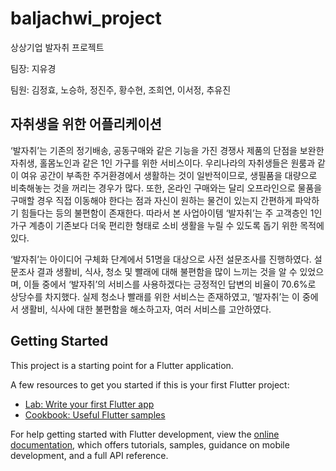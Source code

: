 # baljachwi_project

상상기업 발자취 프로젝트

팀장: 지유경

팀원: 김정효, 노승하, 정진주, 황수현, 조희연, 이서정, 추유진

## 자취생을 위한 어플리케이션

‘발자취’는 기존의 정기배송, 공동구매와 같은 기능을 가진 경쟁사 제품의 단점을 보완한 
자취생, 홀몸노인과 같은 1인 가구를 위한 서비스이다. 우리나라의 자취생들은 원룸과 같이 
여유 공간이 부족한 주거환경에서 생활하는 것이 일반적이므로, 생필품을 대량으로 비축해놓는 
것을 꺼리는 경우가 많다. 또한, 온라인 구매와는 달리 오프라인으로 물품을 구매할 경우 직접 
이동해야 한다는 점과 자신이 원하는 물건이 있는지 간편하게 파악하기 힘들다는 등의 불편함이 
존재한다. 따라서 본 사업아이템 ‘발자취’는 주 고객층인 1인 가구 계층이 기존보다 더욱 편리한 
형태로 소비 생활을 누릴 수 있도록 돕기 위한 목적에 있다.



 ‘발자취’는 아이디어 구체화 단계에서 51명을 대상으로 사전 설문조사를 진행하였다. 
설문조사 결과 생활비, 식사, 청소 및 빨래에 대해 불편함을 많이 느끼는 것을 알 수 있었으며, 
이들 중에서 ‘발자취’의 서비스를 사용하겠다는 긍정적인 답변의 비율이 70.6%로 상당수를 차지했다. 
실제 청소나 빨래를 위한 서비스는 존재하였고, ‘발자취’는 이 중에서 생활비, 식사에 대한 불편함을 해소하고자, 
여러 서비스를 고안하였다.

## Getting Started

This project is a starting point for a Flutter application.

A few resources to get you started if this is your first Flutter project:

- [Lab: Write your first Flutter app](https://docs.flutter.dev/get-started/codelab)
- [Cookbook: Useful Flutter samples](https://docs.flutter.dev/cookbook)

For help getting started with Flutter development, view the
[online documentation](https://docs.flutter.dev/), which offers tutorials,
samples, guidance on mobile development, and a full API reference.
